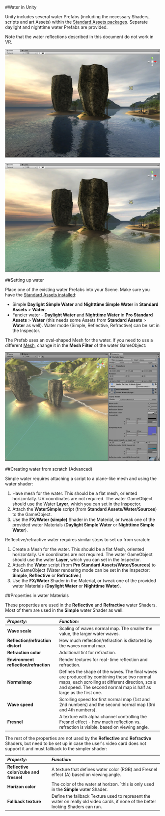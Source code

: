 #Water in Unity

Unity includes several water Prefabs (including the necessary Shaders, scripts and art Assets) within the [Standard Assets packages](AssetTypes#Standard). Separate daylight and nighttime water Prefabs are provided.

Note that the water reflections described in this document do not work in VR.

![Reflective daylight water](../uploads/Main/Water_Reflective.jpg) 


![Reflective/Refractive daylight water](../uploads/Main/Water_ReflectiveRefractive.jpg) 

##Setting up water

Place one of the existing water Prefabs into your Scene. Make sure you have the [Standard Assets installed](AssetTypes#Standard):

* Simple __Daylight Simple Water__ and __Nighttime Simple Water__ in __Standard Assets__ > __Water__.
* Fancier water - __Daylight Water__ and __Nighttime Water__ in __Pro Standard Assets__ > __Water__ (this needs some Assets from __Standard Assets__ > __Water__ as well). Water mode (Simple, Reflective, Refractive) can be set in the Inspector.

The Prefab uses an oval-shaped Mesh for the water. If you need to use a different [Mesh](class-Mesh), change it in the __Mesh Filter__ of the water GameObject:

![](../uploads/Main/Water_ChangeMesh.jpg) 

##Creating water from scratch (Advanced)

Simple water requires attaching a script to a plane-like mesh and using the water shader:

1. Have mesh for the water. This should be a flat mesh, oriented horizontally. UV coordinates are not required. The water GameObject should use the Water __Layer__, which you can set in the Inspector.
1. Attach the __WaterSimple__ script (from __Standard Assets/Water/Sources__) to the GameObject.
1. Use the __FX/Water (simple)__ Shader in the Material, or tweak one of the provided water Materials (__Daylight Simple Water__ or __Nighttime Simple Water__).

Reflective/refractive water requires similar steps to set up from scratch:

1. Create a Mesh for the water. This should be a flat Mesh, oriented horizontally. UV coordinates are not required. The water GameObject should use the water __Layer__, which you can set in the Inspector.
1. Attach the __Water__ script (from __Pro Standard Assets/Water/Sources__) to the GameObject (Water rendering mode can be set in the Inspector: __Simple__, __Reflective__ or __Refractive__.)
1. Use the __FX/Water__ Shader in the Material, or tweak one of the provided water Materials (__Daylight Water__ or __Nighttime Water__).


##Properties in water Materials

These properties are used in the __Reflective__ and __Refractive__ water Shaders. Most of them are used in the __Simple__ water Shader as well.


|**_Property:_** |**_Function:_** |
|:---|:---|
|__Wave scale__ |Scaling of waves normal map. The smaller the value, the larger water waves. |
|__Reflection/refraction distort__ |How much reflection/refraction is distorted by the waves normal map. |
|__Refraction color__ |Additional tint for refraction. |
|__Environment reflection/refraction__ |Render textures for real-time reflection and refraction. |
|__Normalmap__ |Defines the shape of the waves. The final waves are produced by combining these two normal maps, each scrolling at different direction, scale and speed. The second normal map is half as large as the first one. |
|__Wave speed__ |Scrolling speed for first normal map (1st and 2nd numbers) and the second normal map (3rd and 4th numbers). |
|__Fresnel__ |A texture with alpha channel controlling the Fresnel effect - how much reflection vs. refraction is visible, based on viewing angle. |

The rest of the properties are not used by the __Reflective__ and __Refractive__ Shaders, but need to be set up in case the user's video card does not support it and must fallback to the simpler shader:


|**_Property:_** |**_Function:_** |
|:---|:---|
|__Reflective color/cube and fresnel__ |A texture that defines water color (RGB) and Fresnel effect (A) based on viewing angle. |
|__Horizon color__ |The color of the water at horizon. `this is only used in the __Simple__ water Shader. |
|__Fallback texture__ |Define the fallback Texture used to represent the water on really old video cards, if none of the better looking Shaders can run. |
